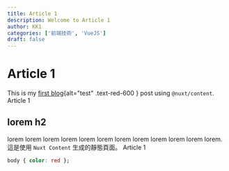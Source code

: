 ```yaml
---
title: Article 1
description: Welcome to Article 1
author: KK1
categories: ['前端技術', 'VueJS']
draft: false
---
```


# Article 1

This is my [first blog](#link){alt="test" .text-red-600 } post using `@nuxt/content`. Article 1

## lorem h2

<!-- more -->

lorem lorem lorem lorem lorem lorem lorem lorem lorem lorem lorem lorem.
這是使用 `Nuxt Content` 生成的靜態頁面。 Article 1

```css
body { color: red };
```
